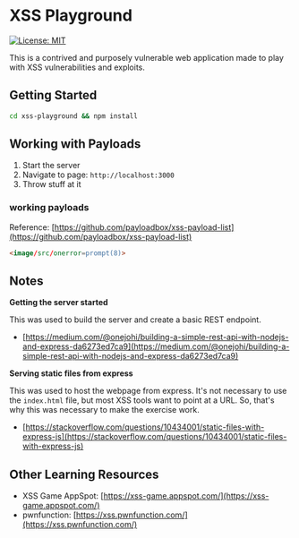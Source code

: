 # XSS Playground

[![License: MIT](https://img.shields.io/badge/License-MIT-yellow.svg)](https://opensource.org/licenses/MIT)

This is a contrived and purposely vulnerable web application made to play with XSS vulnerabilities and exploits.

## Getting Started

```bash
cd xss-playground && npm install
```

## Working with Payloads

1. Start the server
2. Navigate to page: `http://localhost:3000`
3. Throw stuff at it

### working payloads

Reference: [https://github.com/payloadbox/xss-payload-list](https://github.com/payloadbox/xss-payload-list)

```html
<image/src/onerror=prompt(8)>
```


## Notes

**Getting the server started**

This was used to build the server and create a basic REST endpoint.

- [https://medium.com/@onejohi/building-a-simple-rest-api-with-nodejs-and-express-da6273ed7ca9](https://medium.com/@onejohi/building-a-simple-rest-api-with-nodejs-and-express-da6273ed7ca9)

**Serving static files from express**

This was used to host the webpage from express. It's not necessary to use the `index.html` file, but 
most XSS tools want to point at a URL. So, that's why this was necessary to make the exercise work.

- [https://stackoverflow.com/questions/10434001/static-files-with-express-js](https://stackoverflow.com/questions/10434001/static-files-with-express-js)


## Other Learning Resources

- XSS Game AppSpot: [https://xss-game.appspot.com/](https://xss-game.appspot.com/)
- pwnfunction: [https://xss.pwnfunction.com/](https://xss.pwnfunction.com/)